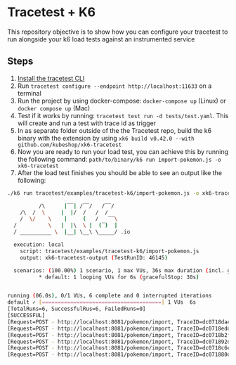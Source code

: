 # Tracetest + K6

This repository objective is to show how you can configure your tracetest to run alongside your k6 load tests against an instrumented service

## Steps

1. [Install the tracetest CLI](https://docs.tracetest.io/installing/)
2. Run `tracetest configure --endpoint http://localhost:11633` on a terminal
3. Run the project by using docker-compose: `docker-compose up` (Linux) or `docker compose up` (Mac)
4. Test if it works by running: `tracetest test run -d tests/test.yaml`. This will create and run a test with trace id as trigger
5. In as separate folder outside of the the Tracetest repo, build the k6 binary with the extension by using `xk6 build v0.42.0 --with github.com/kubeshop/xk6-tracetest`
6. Now you are ready to run your load test, you can achieve this by running the following command: `path/to/binary/k6 run import-pokemon.js -o xk6-tracetest`
7. After the load test finishes you should be able to see an output like the following:

  ```bash
  ./k6 run tracetest/examples/tracetest-k6/import-pokemon.js -o xk6-tracetest

            /\      |‾‾| /‾‾/   /‾‾/   
      /\  /  \     |  |/  /   /  /    
      /  \/    \    |     (   /   ‾‾\  
    /          \   |  |\  \ |  (‾)  | 
    / __________ \  |__| \__\ \_____/ .io

    execution: local
      script: tracetest/examples/tracetest-k6/import-pokemon.js
      output: xk6-tracetest-output (TestRunID: 46145)

    scenarios: (100.00%) 1 scenario, 1 max VUs, 36s max duration (incl. graceful stop):
            * default: 1 looping VUs for 6s (gracefulStop: 30s)


  running (06.0s), 0/1 VUs, 6 complete and 0 interrupted iterations
  default ✓ [======================================] 1 VUs  6s
  [TotalRuns=6, SuccessfulRus=6, FailedRuns=0] 
  [SUCCESSFUL] 
  [Request=POST - http://localhost:8081/pokemon/import, TraceID=dc0718dae7fd8dde305bb00c9a3ff4d3, RunState=FINISHED FailingSpecs=false, TracetestURL= http://localhost:11633/test/kc_MgKoVR/run/6] 
  [Request=POST - http://localhost:8081/pokemon/import, TraceID=dc0718eddffd8dde3070aa912cf76fff, RunState=FINISHED FailingSpecs=false, TracetestURL= http://localhost:11633/test/kc_MgKoVR/run/7] 
  [Request=POST - http://localhost:8081/pokemon/import, TraceID=dc0718b2f7fd8dde3023788d4498a1a9, RunState=FINISHED FailingSpecs=false, TracetestURL= http://localhost:11633/test/kc_MgKoVR/run/3] 
  [Request=POST - http://localhost:8081/pokemon/import, TraceID=dc071892d0fd8dde30da7fa44694f64c, RunState=FINISHED FailingSpecs=false, TracetestURL= http://localhost:11633/test/kc_MgKoVR/run/2] 
  [Request=POST - http://localhost:8081/pokemon/import, TraceID=dc0718c6effd8dde30f35102cd0afcd0, RunState=FINISHED FailingSpecs=false, TracetestURL= http://localhost:11633/test/kc_MgKoVR/run/4] 
  [Request=POST - http://localhost:8081/pokemon/import, TraceID=dc071880d8fd8dde3049cbe7f9bb5367, RunState=FINISHED FailingSpecs=false, TracetestURL= http://localhost:11633/test/kc_MgKoVR/run/5]   
  ```
